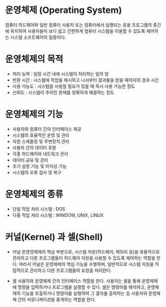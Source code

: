 # 운영체제 (Operating System)

컴퓨터 하드웨어와 일반 컴퓨터 사용자 또는 컴퓨터에서 실행되는 응용 프로그램의 중간에 위치하여 사용자들이 보다 쉽고 간편하게 컴퓨터 시스템을 이용할 수 있도록 제어하는 시스템 소프트웨어의 일종이다.

# 운영체제의 목적

- 처리 능력 : 일정 시간 내에 시스템이 처리하는 일의 양
- 반환 시간 : 시스템에 작업을 제시하고 나서부터 결과물을 받을 때까지의 경과 시간
- 사용 가능도 : 시스템을 사용할 필요가 있을 때 즉시 사용 가능한 정도
- 신뢰도 : 시스템이 주어진 문제를 정확하게 해결하는 정도

# 운영체제의 기능

- 사용자와 컴퓨터 간의 인터페이스 제공
- 시스템의 효율적인 운영 및 관리
- 자원 스케줄링 및 주변장치 관리
- 사용자 간의 데이터 호환
- 각종 하드웨어와 네트워크 관리
- 데이터 공유 및 관리
- 초기 설정 기능 및 이식성 기능
- 시스템의 오류 검사 및 복구

# 운영체제의 종류

- 단일 작업 처리 시스템 : DOS
- 다중 작업 처리 시스템 : WINDOW, UNIX, LINUX

# 커널(Kernel) 과 셀(Shell)

- 커널
  운영영체제의 핵심 부분으로, 시스템 자원(하드웨어, 메모리 등)을 효율적으로 관리하고 다른 프로그램들이 하드웨어 자원을 사용할 수 있도록 제어하는 역할을 한다. 따라서 커널은 운영체제의 핵심 기능을 수행하며, 일반적으로 시스템 자원을 직접적으로 관리하고 다른 프로그램들의 요청을 처리한다.

- 셀
  사용자와 운영체제 간의 인터페이스 역할을 한다. 사용자는 셀을 통해 운영체제에 명령을 입력하거나 프로그램을 실행할 수 있다. 셀은 명령어를 해석하고, 운영체제의 기능을 호출하거나 명령어를 실행하여 그 결과를 출력하는 등 사용자와 운영체제 간의 커뮤니케이션을 중개하는 역할을 한다.
